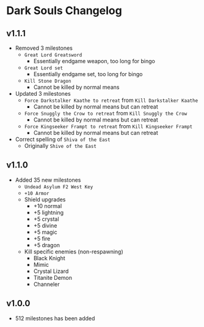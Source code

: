 # Dark Souls Changelog

## v1.1.1
* Removed 3 milestones
    * `Great Lord Greatsword`
        * Essentially endgame weapon, too long for bingo
    * `Great Lord set`
        * Essentially endgame set, too long for bingo
    * `Kill Stone Dragon`
        * Cannot be killed by normal means
* Updated 3 milestones
    * `Force Darkstalker Kaathe to retreat` from `Kill Darkstalker Kaathe`
        * Cannot be killed by normal means but can retreat
    * `Force Snuggly the Crow to retreat` from `Kill Snuggly the Crow`
        * Cannot be killed by normal means but can retreat
    * `Force Kingseeker Frampt to retreat` from `Kill Kingseeker Frampt`
        * Cannot be killed by normal means but can retreat
* Correct spelling of `Shiva of the East`
    * Originally `Shive of the East`

## v1.1.0
* Added 35 new milestones
    * `Undead Asylum F2 West Key`
    * `+10 Armor`
    * Shield upgrades
        * +10 normal
        * +5 lightning
        * +5 crystal
        * +5 divine
        * +5 magic
        * +5 fire
        * +5 dragon
    * Kill specific enemies (non-respawning)
        * Black Knight
        * Mimic
        * Crystal Lizard
        * Titanite Demon
        * Channeler

## v1.0.0
* 512 milestones has been added
